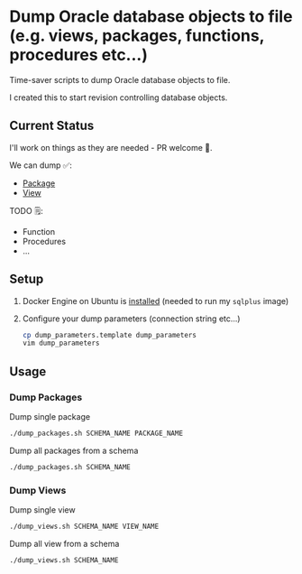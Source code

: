 # Dump Oracle database objects to file (e.g. views, packages, functions, procedures etc...)

Time-saver scripts to dump Oracle database objects to file.

I created this to start revision controlling database objects.

## Current Status

I'll work on things as they are needed - PR welcome 🙂.

We can dump ✅:

- [Package](#dump-packages)
- [View](#dump-views)

TODO 🗒:

- Function
- Procedures
- ...

## Setup

1. Docker Engine on Ubuntu is [installed](https://docs.docker.com/engine/install/ubuntu/) (needed to run my `sqlplus` image)
2. Configure your dump parameters (connection string etc...)

    ```bash
    cp dump_parameters.template dump_parameters
    vim dump_parameters
    ```

## Usage

### Dump Packages

Dump single package

```bash
./dump_packages.sh SCHEMA_NAME PACKAGE_NAME
```

Dump all packages from a schema

```bash
./dump_packages.sh SCHEMA_NAME
```

### Dump Views

Dump single view

```bash
./dump_views.sh SCHEMA_NAME VIEW_NAME
```

Dump all view from a schema

```bash
./dump_views.sh SCHEMA_NAME
```
